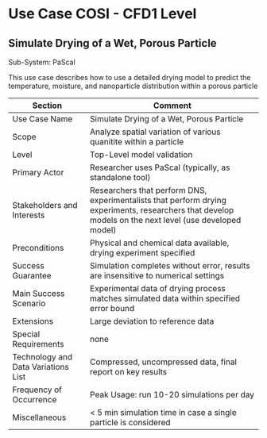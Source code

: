 Use Case COSI - CFD1 Level 
======================
Simulate Drying of a Wet, Porous Particle
--------------------------

Sub-System: PaScal

This use case describes how to use a detailed drying model to predict the temperature, moisture, and nanoparticle distribution within a porous particle 

| Section                             | Comment                                                   |
|-------------------------------------|-----------------------------------------------------------|
| Use Case Name                       | Simulate Drying of a Wet, Porous Particle            |
| Scope                               | Analyze spatial variation of various quanitite within a particle  |
| Level                               | Top-Level model validation                          |
| Primary Actor                       | Researcher uses PaScal (typically, as standalone tool)         |
| Stakeholders and Interests          | Researchers that perform DNS, experimentalists that perform drying experiments, researchers that develop models on the next level (use developed model)  |
| Preconditions                       | Physical and chemical data available, drying experiment specified  |
| Success Guarantee                   | Simulation completes without error, results are insensitive to numerical settings
| Main Success Scenario               | Experimental data of drying process matches simulated data within specified error bound   |
| Extensions                          | Large deviation to reference data              |
| Special Requirements                | none |
| Technology and Data Variations List | Compressed, uncompressed data, final report on key results |
| Frequency of Occurrence             | Peak Usage: run 10-20 simulations per day     |
| Miscellaneous  	                    | < 5 min simulation time in case a single particle is considered  |

